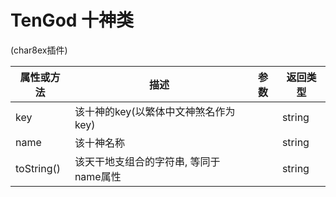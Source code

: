 # TenGod 十神类

(char8ex插件)

| 属性或方法  | 描述 | 参数  | 返回类型 |
| --- | ---  | --- | --- |
| key | 该十神的key(以繁体中文神煞名作为key)  | | string |
| name | 该十神名称   | | string |
| toString() | 该天干地支组合的字符串, 等同于name属性 | | string |